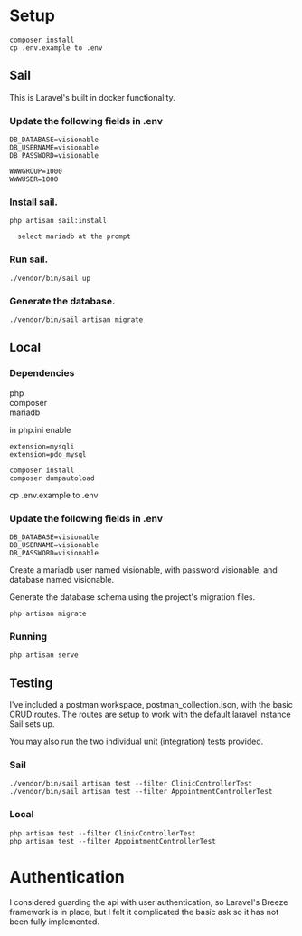 # Setup

```
composer install
cp .env.example to .env 
```

## Sail

This is Laravel's built in docker functionality.
### Update the following fields in .env

```
DB_DATABASE=visionable 
DB_USERNAME=visionable 
DB_PASSWORD=visionable 

WWWGROUP=1000
WWWUSER=1000
```

### Install sail.

``` 
php artisan sail:install

  select mariadb at the prompt
```

### Run sail.

```
./vendor/bin/sail up
```

### Generate the database.

```
./vendor/bin/sail artisan migrate
```

## Local 

### Dependencies

php<br> 
composer<br>
mariadb<br> 

in php.ini enable

```
extension=mysqli 
extension=pdo_mysql
```

```
composer install 
composer dumpautoload 
```

cp .env.example to .env 

### Update the following fields in .env

```
DB_DATABASE=visionable 
DB_USERNAME=visionable 
DB_PASSWORD=visionable 
```

Create a mariadb user named visionable, with password visionable, and database named visionable. 

Generate the database schema using the project's migration files.

```
php artisan migrate 
```

### Running

```
php artisan serve 
```

## Testing

I've included a postman workspace, postman_collection.json, with the basic CRUD routes. The routes are setup to work with the default laravel instance Sail sets up. 

You may also run the two individual unit (integration) tests provided. 

### Sail 

```
./vendor/bin/sail artisan test --filter ClinicControllerTest
./vendor/bin/sail artisan test --filter AppointmentControllerTest
```

### Local

```
php artisan test --filter ClinicControllerTest
php artisan test --filter AppointmentControllerTest
```

# Authentication

I considered guarding the api with user authentication, so Laravel's Breeze framework is in place, but I felt it complicated the basic ask so it has not been fully implemented.

